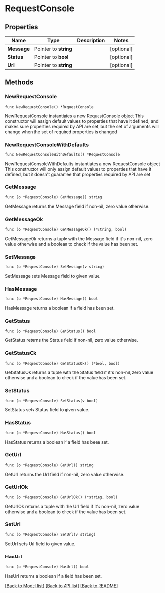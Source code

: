# RequestConsole

## Properties

Name | Type | Description | Notes
------------ | ------------- | ------------- | -------------
**Message** | Pointer to **string** |  | [optional] 
**Status** | Pointer to **bool** |  | [optional] 
**Url** | Pointer to **string** |  | [optional] 

## Methods

### NewRequestConsole

`func NewRequestConsole() *RequestConsole`

NewRequestConsole instantiates a new RequestConsole object
This constructor will assign default values to properties that have it defined,
and makes sure properties required by API are set, but the set of arguments
will change when the set of required properties is changed

### NewRequestConsoleWithDefaults

`func NewRequestConsoleWithDefaults() *RequestConsole`

NewRequestConsoleWithDefaults instantiates a new RequestConsole object
This constructor will only assign default values to properties that have it defined,
but it doesn't guarantee that properties required by API are set

### GetMessage

`func (o *RequestConsole) GetMessage() string`

GetMessage returns the Message field if non-nil, zero value otherwise.

### GetMessageOk

`func (o *RequestConsole) GetMessageOk() (*string, bool)`

GetMessageOk returns a tuple with the Message field if it's non-nil, zero value otherwise
and a boolean to check if the value has been set.

### SetMessage

`func (o *RequestConsole) SetMessage(v string)`

SetMessage sets Message field to given value.

### HasMessage

`func (o *RequestConsole) HasMessage() bool`

HasMessage returns a boolean if a field has been set.

### GetStatus

`func (o *RequestConsole) GetStatus() bool`

GetStatus returns the Status field if non-nil, zero value otherwise.

### GetStatusOk

`func (o *RequestConsole) GetStatusOk() (*bool, bool)`

GetStatusOk returns a tuple with the Status field if it's non-nil, zero value otherwise
and a boolean to check if the value has been set.

### SetStatus

`func (o *RequestConsole) SetStatus(v bool)`

SetStatus sets Status field to given value.

### HasStatus

`func (o *RequestConsole) HasStatus() bool`

HasStatus returns a boolean if a field has been set.

### GetUrl

`func (o *RequestConsole) GetUrl() string`

GetUrl returns the Url field if non-nil, zero value otherwise.

### GetUrlOk

`func (o *RequestConsole) GetUrlOk() (*string, bool)`

GetUrlOk returns a tuple with the Url field if it's non-nil, zero value otherwise
and a boolean to check if the value has been set.

### SetUrl

`func (o *RequestConsole) SetUrl(v string)`

SetUrl sets Url field to given value.

### HasUrl

`func (o *RequestConsole) HasUrl() bool`

HasUrl returns a boolean if a field has been set.


[[Back to Model list]](../README.md#documentation-for-models) [[Back to API list]](../README.md#documentation-for-api-endpoints) [[Back to README]](../README.md)


